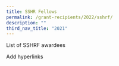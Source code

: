 ```yaml
---
title: SSHR Fellows
permalink: /grant-recipients/2022/sshrf/
description: ""
third_nav_title: "2021"
---
```



List of SSHRF awardees

Add hyperlinks